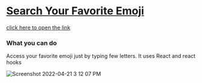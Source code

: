 # [Search Your Favorite Emoji](https://t-divya.github.io/emoji-search/) 

[click here to open the link](https://t-divya.github.io/emoji-search/)

### What you can do

 Access your favorite emoji just by typing few letters. It uses React and react hooks


![Screenshot 2022-04-21 3 12 07 PM](https://user-images.githubusercontent.com/40967002/164477095-b39bb1e1-f72b-44f4-9171-14194f45327f.png)
